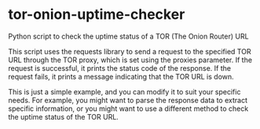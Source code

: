 # tor-onion-uptime-checker
Python script to check the uptime status of a TOR (The Onion Router) URL

This script uses the requests library to send a request to the specified TOR URL through the TOR proxy, which is set using the proxies parameter. If the request is successful, it prints the status code of the response. If the request fails, it prints a message indicating that the TOR URL is down.

This is just a simple example, and you can modify it to suit your specific needs. For example, you might want to parse the response data to extract specific information, or you might want to use a different method to check the uptime status of the TOR URL.
